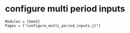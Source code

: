 # configure multi period inputs
```@autodocs
Modules = [GenX]
Pages = ["configure_multi_period_inputs.jl"]
```